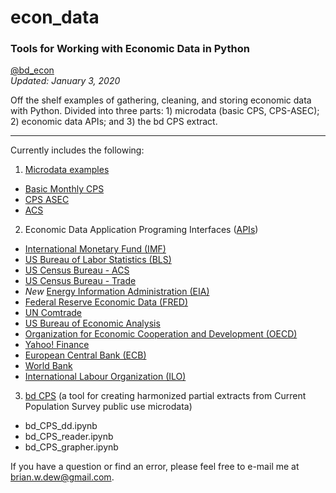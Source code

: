 # econ_data

### Tools for Working with Economic Data in Python

[@bd_econ](https://twitter.com/bd_econ)<br>
*Updated: January 3, 2020*

Off the shelf examples of gathering, cleaning, and storing economic data with Python. Divided into three parts: 1) microdata (basic CPS, CPS-ASEC); 2) economic data APIs; and 3) the bd CPS extract.

-----

Currently includes the following:
1) [Microdata examples](https://github.com/bdecon/econ_data/tree/master/micro)
* [Basic Monthly CPS](https://github.com/bdecon/econ_data/blob/master/micro/CPS_Example_Notebook_UPDATED.ipynb)
* [CPS ASEC](https://github.com/bdecon/econ_data/blob/master/micro/CPS-ASEC_median_income.ipynb)
* [ACS](https://github.com/bdecon/econ_data/blob/master/micro/ACS_to_CZ_income_map.ipynb)
2) Economic Data Application Programing Interfaces ([APIs](https://github.com/bdecon/econ_data/tree/master/APIs))
* [International Monetary Fund (IMF)](https://github.com/bdecon/econ_data/blob/master/APIs/IMF.ipynb)
* [US Bureau of Labor Statistics (BLS)](https://github.com/bdecon/econ_data/blob/master/APIs/BLS.ipynb)
* [US Census Bureau - ACS](https://github.com/bdecon/econ_data/blob/master/APIs/Census_ACS.ipynb)
* [US Census Bureau - Trade](https://github.com/bdecon/econ_data/blob/master/APIs/Census_Trade.ipynb)
* *New* [Energy Information Administration (EIA)](https://github.com/bdecon/econ_data/blob/master/APIs/EIA.ipynb)
* [Federal Reserve Economic Data (FRED)](https://github.com/bdecon/econ_data/blob/master/APIs/FRED.ipynb)
* [UN Comtrade](https://github.com/bdecon/econ_data/blob/master/APIs/ComTrade.ipynb)
* [US Bureau of Economic Analysis](https://github.com/bdecon/econ_data/blob/master/APIs/BEA.ipynb)
* [Organization for Economic Cooperation and Development (OECD)](https://github.com/bdecon/econ_data/blob/master/APIs/OECD.ipynb)
* [Yahoo! Finance](https://github.com/bdecon/econ_data/blob/master/APIs/Yahoo_Finance.ipynb)
* [European Central Bank (ECB)](https://github.com/bdecon/econ_data/blob/master/APIs/ECB.ipynb)
* [World Bank](https://github.com/bdecon/econ_data/blob/master/APIs/World_Bank.ipynb)
* [International Labour Organization (ILO)](https://github.com/bdecon/econ_data/blob/master/APIs/ILO.ipynb)
3) [bd CPS](https://github.com/bdecon/econ_data/tree/master/bd_CPS) (a tool for creating harmonized partial extracts from Current Population Survey public use microdata)
* bd_CPS_dd.ipynb
* bd_CPS_reader.ipynb
* bd_CPS_grapher.ipynb

If you have a question or find an error, please feel free to e-mail me at brian.w.dew@gmail.com.
